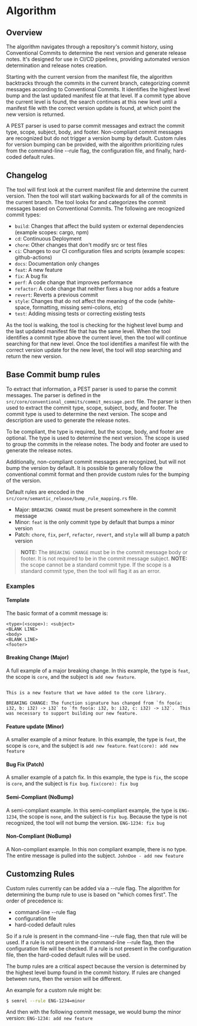 # Algorithm

## Overview

The algorithm navigates through a repository's commit history, using Conventional Commits to determine the next version and generate release notes. It's designed for use in CI/CD pipelines, providing automated version determination and release notes creation.

Starting with the current version from the manifest file, the algorithm backtracks through the commits in the current branch, categorizing commit messages according to Conventional Commits. It identifies the highest level bump and the last updated manifest file at that level. If a commit type above the current level is found, the search continues at this new level until a manifest file with the correct version update is found, at which point the new version is returned.

A PEST parser is used to parse commit messages and extract the commit type, scope, subject, body, and footer. Non-compliant commit messages are recognized but do not trigger a version bump by default. Custom rules for version bumping can be provided, with the algorithm prioritizing rules from the command-line --rule flag, the configuration file, and finally, hard-coded default rules.

## Changelog

The tool will first look at the current manifest file and determine the current version.  Then the tool will start walking backwards for all of the commits in the current branch.  The tool looks for and categorizes the commit messages based on Conventional Commits.  The following are recognized commit types:

- `build`: Changes that affect the build system or external dependencies (example scopes: cargo, npm)
- `cd`: Continuous Deployment
- `chore`: Other changes that don't modify src or test files
- `ci`: Changes to our CI configuration files and scripts (example scopes: github-actions)
- `docs`: Documentation only changes
- `feat`: A new feature
- `fix`: A bug fix
- `perf`: A code change that improves performance
- `refactor`: A code change that neither fixes a bug nor adds a feature
- `revert`: Reverts a previous commit
- `style`: Changes that do not affect the meaning of the code (white-space, formatting, missing semi-colons, etc)
- `test`: Adding missing tests or correcting existing tests

As the tool is walking, the tool is checking for the highest level bump and the last updated manifest file that has the same level.  When the tool identifies a commit type above the current level, then the tool will continue searching for that new level.  Once the tool identifies a manifest file with the correct version update for the new level, the tool will stop searching and return the new version.

## Base Commit bump rules

To extract that information, a PEST parser is used to parse the commit messages.  The parser is defined in the `src/core/conventional_commits/commit_message.pest` file.  The parser is then used to extract the commit type, scope, subject, body, and footer.  The commit type is used to determine the next version.  The scope and description are used to generate the release notes.

To be compliant, the type is required, but the scope, body, and footer are optional.  The type is used to determine the next version.  The scope is used to group the commits in the release notes.  The body and footer are used to generate the release notes.

Additionally, non-compliant commit messages are recognized, but will not bump the version by default.  It is possible to generally follow the conventional commit format and then provide custom rules for the bumping of the version.

Default rules are encoded in the `src/core/semantic_release/bump_rule_mapping.rs` file.

- Major: `BREAKING CHANGE` must be present somewhere in the commit message
- Minor: `feat` is the only commit type by default that bumps a minor version
- Patch: `chore`, `fix`, `perf`, `refactor`, `revert`, and `style` will all bump a patch version

> **NOTE:** The `BREAKING CHANGE` must be in the commit message body or footer.  It is not required to be in the commit message subject.
> **NOTE:** the scope cannot be a standard commit type.  If the scope is a standard commit type, then the tool will flag it as an error.

### Examples

#### Template
The basic format of a commit message is:

```
<type>(<scope>): <subject>
<BLANK LINE>
<body>
<BLANK LINE>
<footer>
```

#### Breaking Change (Major)
A full example of a major breaking change. In this example, the type is `feat`, the scope is `core`, and the subject is `add new feature`.
```feat(core): add new feature

This is a new feature that we have added to the core library.

BREAKING CHANGE: The function signature has changed from `fn foo(a: i32, b: i32) -> i32` to `fn foo(a: i32, b: i32, c: i32) -> i32`.  This was necessary to support building our new feature.
```

#### Feature update (Minor)
A smaller example of a minor feature.  In this example, the type is `feat`, the scope is `core`, and the subject is `add new feature`.
```feat(core): add new feature```

#### Bug Fix (Patch)
A smaller example of a patch fix.  In this example, the type is `fix`, the scope is `core`, and the subject is `fix bug`.
```fix(core): fix bug```

#### Semi-Compliant (NoBump)
A semi-compliant example.  In this semi-compliant example, the type is `ENG-1234`, the scope is `none`, and the subject is `fix bug`.  Because the type is not recognized, the tool will not bump the version.
```ENG-1234: fix bug```

#### Non-Compliant (NoBump)
A Non-compliant example.  In this non compliant example, there is no type.  The entire message is pulled into the subject.
```JohnDoe - add new feature```


## Customzing Rules

Custom rules currently can be added via a --rule flag.  The algorithm for determining the bump rule to use is based on "which comes first".  The order of precedence is:

- command-line --rule flag
- configuration file
- hard-coded default rules

So if a rule is present in the command-line --rule flag, then that rule will be used.  If a rule is not present in the command-line --rule flag, then the configuration file will be checked.  If a rule is not present in the configuration file, then the hard-coded default rules will be used.

The bump rules are a critical aspect because the version is determined by the highest level bump found in the commit history.  If rules are changed between runs, then the version will be different.

An example for a custom rule might be:

```bash
$ semrel --rule ENG-1234=minor
```

And then with the following commit message, we would bump the minor version:
```ENG-1234: add new feature```
